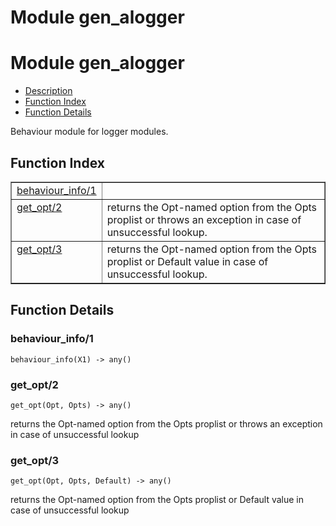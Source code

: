 Module gen_alogger
==================


<h1>Module gen_alogger</h1>

* [Description](#description)
* [Function Index](#index)
* [Function Details](#functions)



Behaviour module for logger modules.



<h2><a name="index">Function Index</a></h2>



<table width="100%" border="1" cellspacing="0" cellpadding="2" summary="function index"><tr><td valign="top"><a href="#behaviour_info-1">behaviour_info/1</a></td><td></td></tr><tr><td valign="top"><a href="#get_opt-2">get_opt/2</a></td><td>returns the Opt-named option from the Opts proplist
or throws an exception in case of unsuccessful
lookup.</td></tr><tr><td valign="top"><a href="#get_opt-3">get_opt/3</a></td><td>returns the Opt-named option from the Opts proplist
or Default value in case of unsuccessful lookup.</td></tr></table>




<h2><a name="functions">Function Details</a></h2>


<a name="behaviour_info-1"></a>

<h3>behaviour_info/1</h3>





`behaviour_info(X1) -> any()`

<a name="get_opt-2"></a>

<h3>get_opt/2</h3>





`get_opt(Opt, Opts) -> any()`



returns the Opt-named option from the Opts proplist
or throws an exception in case of unsuccessful
lookup<a name="get_opt-3"></a>

<h3>get_opt/3</h3>





`get_opt(Opt, Opts, Default) -> any()`



returns the Opt-named option from the Opts proplist
or Default value in case of unsuccessful lookup